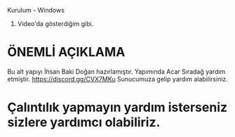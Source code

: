 Kurulum - Windows

1. Video'da gösterdiğim gibi.

# ÖNEMLİ AÇIKLAMA

Bu alt yapıyı İhsan Baki Doğan hazırlamıştır. Yapımında Acar Sıradağ yardım etmiştir. https://discord.gg/CVX7MKu Sunucumuza gelip yardım alabilirsiniz.

# Çalıntılık yapmayın yardım isterseniz sizlere yardımcı olabiliriz.
